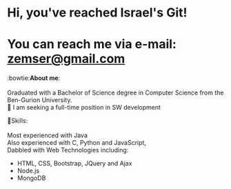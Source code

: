 # Hi, you've reached Israel's Git! 
# You can reach me via e-mail: zemser@gmail.com
:bowtie:**About me**:\
\
Graduated with a Bachelor of Science degree in Computer Science from the Ben-Gurion University.\
:mag_right: I am seeking a full-time position in SW development

:briefcase:Skills:\
\
Most experienced with Java\
Also experienced with C, Python and JavaScript,\
Dabbled with Web Technologies including:
- HTML, CSS, Bootstrap, JQuery and Ajax
- Node.js
- MongoDB


<!--
**zemser/zemser** is a ✨ _special_ ✨ repository because its `README.md` (this file) appears on your GitHub profile.

Here are some ideas to get you started:

- 🔭 I’m currently working on ...
- 🌱 I’m currently learning ...
- 👯 I’m looking to collaborate on ...
- 🤔 I’m looking for help with ...
- 💬 Ask me about ...
- 📫 How to reach me: ...
- 😄 Pronouns: ...
- ⚡ Fun fact: ...
-->
